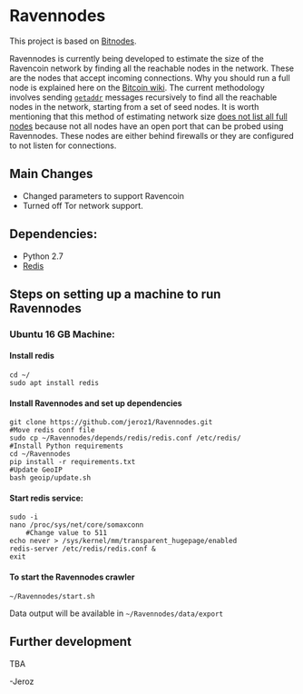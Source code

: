 # Ravennodes
This project is based on [Bitnodes](https://github.com/ayeowch/bitnodes).

Ravennodes is currently being developed to estimate the size of the Ravencoin network by finding all the reachable nodes in the network. These are the nodes that accept incoming connections. Why you should run a full node is explained here on the [Bitcoin wiki](https://en.bitcoin.it/wiki/Full_node). The current methodology involves sending [`getaddr`](https://en.bitcoin.it/wiki/Satoshi_Client_Node_Discovery) messages recursively to find all the reachable nodes in the network, starting from a set of seed nodes. It is worth mentioning that this method of estimating network size [does not list all full nodes](https://en.bitcoin.it/wiki/Clearing_Up_Misconceptions_About_Full_Nodes) because not all nodes have an open port that can be probed using Ravennodes. These nodes are either behind firewalls or they are configured to not listen for connections. 

## Main Changes
- Changed parameters to support Ravencoin
- Turned off Tor network support.

## Dependencies:
- Python 2.7
- [Redis](https://redislabs.com/)

## Steps on setting up a machine to run Ravennodes 
### Ubuntu 16 GB Machine:
#### Install redis 
```
cd ~/
sudo apt install redis
```
#### Install Ravennodes and set up dependencies
```
git clone https://github.com/jeroz1/Ravennodes.git
#Move redis conf file
sudo cp ~/Ravennodes/depends/redis/redis.conf /etc/redis/
#Install Python requirements
cd ~/Ravennodes
pip install -r requirements.txt
#Update GeoIP
bash geoip/update.sh
```
#### Start redis service:
```
sudo -i
nano /proc/sys/net/core/somaxconn
	#Change value to 511
echo never > /sys/kernel/mm/transparent_hugepage/enabled
redis-server /etc/redis/redis.conf &
exit
```
#### To start the Ravennodes crawler
```
~/Ravennodes/start.sh

```

Data output will be available in `~/Ravennodes/data/export`

## Further development
TBA

-Jeroz

